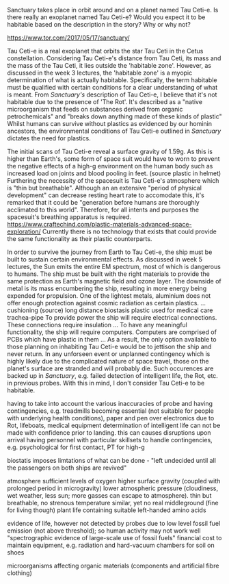 Sanctuary takes place in orbit around and on a planet named Tau Ceti-e. 
Is there really an exoplanet named Tau Ceti-e? 
Would you expect it to be habitable based on the description in the story? 
Why or why not?

https://www.tor.com/2017/05/17/sanctuary/

Tau Ceti-e is a real exoplanet that orbits the star Tau Ceti in the Cetus constellation.
Considering Tau Ceti-e's distance from Tau Ceti, its mass and the mass of the Tau Ceti, it lies outside the 'habitable zone'. 
However, as discussed in the week 3 lectures, the 'habitable zone' is a myopic determination of what is actually habitable.
Specifically, the term habitable must be qualified with certain conditions for a clear understanding of what is meant.
From *Sanctuary's* description of Tau Ceti-e, I believe that it's not habitable due to the presence of 'The Rot'.
It's described as a "native microorganism that feeds on substances derived from organic petrochemicals" and "breaks down anything made of these kinds of plastic"
Whilst humans can survive without plastics as evidenced by our hominin ancestors, the environmental conditions of Tau Ceti-e outlined in *Sanctuary* dictates the need for plastics.

The initial scans of Tau Ceti-e reveal a surface gravity of 1.59g. 
As this is higher than Earth's, some form of space suit would have to worn to prevent the negative effects of a high-g environment on the human body such as increased load on joints and blood pooling in feet.
(source plastic in helmet)
Furthering the necessity of the spacesuit is Tau Ceti-e's atmosphere which is "thin but breathable". 
Although an an extensive "period of physical development" can decrease resting heart rate to accomodate this, it's remarked that it could be "generation before humans are thoroughly acclimated to this world".
Therefore, for all intents and purposes the spacesuit's breathing apparatus is required.
https://www.craftechind.com/plastic-materials-advanced-space-exploration/
Currently there is no technology that exists that could provide the same functionality as their plastic counterparts.

In order to survive the journey from Earth to Tau Ceti-e, the ship must be built to sustain certain environmental effects.
As discussed in week 5 lectures, the Sun emits the entire EM spectrum, most of which is dangerous to humans.
The ship must be built with the right materials to provide the same protection as Earth's magnetic field and ozone layer.
The downside of metal is its mass encumbering the ship, resulting in more energy being expended for propulsion.
One of the lightest metals, aluminium does not offer enough protection against cosmic radiation as certain plastics.
...
cushioning (source)
long distance biostasis plastic used for medical care trachea-pipe
To provide power the ship will require electrical connections. These connections require insulation 
...
To have any meaningful functionality, the ship will require computers. Computers are comprised of PCBs which have plastic in them
...
As a result, the only option available to those planning on inhabiting Tau Ceti-e would be to jettison the ship and never return. 
In any unforseen event or unplanned contingency which is highly likely due to the complicated nature of space travel, those on the planet's surface are stranded and will probably die.
Such occurences are backed up in *Sanctuary*, e.g. failed detection of intelligent life, the Rot, etc. in previous probes.
With this in mind, I don't consider Tau Ceti-e to be habitable.

having to take into account the various inaccuracies of probe and having contingencies, 
e.g. treadmills becoming essential (not suitable for people with underlying health conditions), 
paper and pen over electronics due to Rot, lifeboats, medical equipment
determination of intelligent life can not be made with confidence prior to landing. this can causes disruptions upon arrival
having personnel with particular skillsets to handle contingencies, e.g. psychological for first contact, PT for high-g

biostatis imposes limtations of what can be done - "left undecided until all the passengers on both ships are revived"

atmosphere sufficient levels of oxygen
higher surface gravity (coupled with prolonged period in microgravity)
lower atmospheric pressure (cloudiness, wet weather, less sun; more gasses can escape to atmosphere). thin but breathable, no strenous
temperature similar, yet no real middleground (fine for living though)
plant life containing suitable left-handed amino acids

evidence of life, however not detected by probes due to low level fossil fuel emission (not above threshold); so human activity may not work well
"spectrographic evidence of large-scale use of fossil fuels"
financial cost to maintain equipment, e.g. radiation and hard-vacuum chambers for soil on shoes

microorganisms affecting organic materials (components and artificial fibre clothing)

